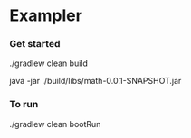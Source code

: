 # Exampler

### Get started
./gradlew clean build

java -jar ./build/libs/math-0.0.1-SNAPSHOT.jar

### To run
./gradlew clean bootRun
